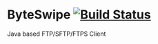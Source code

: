 # ByteSwipe [![Build Status](https://travis-ci.org/shadwelldacunha/ByteSwipe.svg?branch=master)](https://travis-ci.org/shadwelldacunha/ByteSwipe)
Java based FTP/SFTP/FTPS Client


